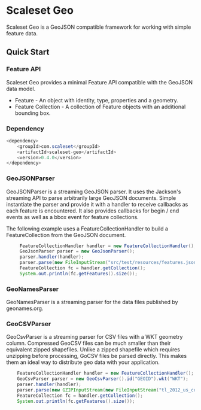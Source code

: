 Scaleset Geo
==============

Scaleset Geo is a GeoJSON compatible framework for working with simple feature data.


Quick Start
-----------

### Feature API

Scaleset Geo provides a minimal Feature API compatible with the GeoJSON data model.

* Feature - An object with identity, type, properties and a geometry.
* Feature Collection - A collection of Feature objects with an additional bounding box.


### Dependency
```java
<dependency>
    <groupId>com.scaleset</groupId>
    <artifactId>scaleset-geo</artifactId>
    <version>0.4.0</version>
</dependency>
```

### GeoJSONParser

GeoJSONParser is a streaming GeoJSON parser. It uses the Jackson's streaming API to parse arbitrarily large GeoJSON documents.
Simple instantiate the parser and provide it with a handler to receive callbacks as each feature is encountered. It also provides
callbacks for begin / end events as well as a bbox event for feature collections.

The following example uses a FeatureCollectionHandler to build a FeatureCollection from the GeoJSON document.

```java
     FeatureCollectionHandler handler = new FeatureCollectionHandler();
     GeoJsonParser parser = new GeoJsonParser();
     parser.handler(handler);
     parser.parse(new FileInputStream("src/test/resources/features.json"));
     FeatureCollection fc = handler.getCollection();
     System.out.println(fc.getFeatures().size());
```

### GeoNamesParser

GeoNamesParser is a streaming parser for the data files published by geonames.org.

### GeoCSVParser

GeoCsvParser is a streaming parser for CSV files with a WKT geometry column. Compressed GeoCSV files can be much
smaller than their equivalent zipped shapefiles. Unlike a zipped shapefile which requires unzipping before processing,
GoCSV files be parsed directly. This makes them an ideal way to distribute geo data with your application.

```java
    FeatureCollectionHandler handler = new FeatureCollectionHandler();
    GeoCsvParser parser = new GeoCsvParser().id("GEOID").wkt("WKT");
    parser.handler(handler);
    parser.parse(new GZIPInputStream(new FileInputStream("tl_2012_us_county.csv.gz")));
    FeatureCollection fc = handler.getCollection();
    System.out.println(fc.getFeatures().size());
```
